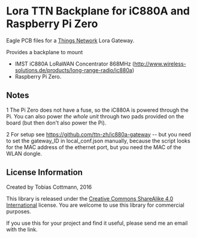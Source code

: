 Lora TTN Backplane for iC880A and Raspberry Pi Zero
=================================================

Eagle PCB files for a [Things Network](http://thethingsnetwork.org/) Lora Gateway.

Provides a backplane to mount
* IMST iC880A LoRaWAN Concentrator 868MHz (http://www.wireless-solutions.de/products/long-range-radio/ic880a)
* Raspberry Pi Zero. 

Notes
-----------

1 The Pi Zero does not have a fuse, so the iC880A is powered through the Pi. 
You can also power *the whole unit* through two pads provided on the board (but then don't also power the Pi). 

2 For setup see https://github.com/ttn-zh/ic880a-gateway -- but you need to set the gateway_ID in local_conf.json manually, because the script looks for the MAC address of the ethernet port, but you need the MAC of the WLAN dongle. 

License Information
-------------------
Created by Tobias Cottmann, 2016

This library is released under the [Creative Commons ShareAlike 4.0 International](https://creativecommons.org/licenses/by-sa/4.0/) license. 
You are welcome to use this library for commercial purposes.

If you use this for your project and find it useful, please send me an email with the link. 